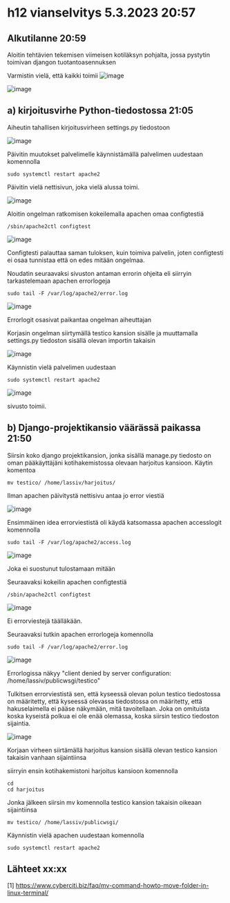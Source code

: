 # h12 vianselvitys 5.3.2023 20:57

## Alkutilanne 20:59

Aloitin tehtävien tekemisen viimeisen kotiläksyn pohjalta, jossa pystytin toimivan djangon tuotantoasennuksen

Varmistin vielä, että kaikki toimii
![image](https://user-images.githubusercontent.com/112076377/222980407-49c62389-d3a6-44b6-beb4-6e12cdc9acd3.png)

![image](https://user-images.githubusercontent.com/112076377/222980524-644ba55b-a602-4bec-a235-c6834e14ea55.png)

## a) kirjoitusvirhe Python-tiedostossa 21:05

Aiheutin tahallisen kirjoitusvirheen settings.py tiedostoon

![image](https://user-images.githubusercontent.com/112076377/222980845-9e5e3a43-b42c-4922-84d6-b75994f87b91.png)

Päivitin muutokset palvelimelle käynnistämällä palvelimen uudestaan komennolla

    sudo systemctl restart apache2
    
Päivitin vielä nettisivun, joka vielä alussa toimi. 

![image](https://user-images.githubusercontent.com/112076377/222981017-d8db00d0-3b5f-42d6-8bfb-58481a23a1e7.png)

Aloitin ongelman ratkomisen kokeilemalla apachen omaa configtestiä

    /sbin/apache2ctl configtest

![image](https://user-images.githubusercontent.com/112076377/222981144-9129e3a4-510c-49f0-a78e-2ae90dd59890.png)

Configtesti palauttaa saman tuloksen, kuin toimiva palvelin, joten configtesti ei osaa tunnistaa että on edes mitään ongelmaa. 

Noudatin seuraavaksi sivuston antaman errorin ohjeita eli siirryin tarkastelemaan apachen errorlogeja

    sudo tail -F /var/log/apache2/error.log

![image](https://user-images.githubusercontent.com/112076377/222981112-8579539f-c892-4b77-b647-6c206b7bafcc.png)

Errorlogit osasivat paikantaa ongelman aiheuttajan

Korjasin ongelman siirtymällä testico kansion sisälle ja muuttamalla settings.py tiedoston sisällä olevan importin takaisin

![image](https://user-images.githubusercontent.com/112076377/222981475-c548a066-1aa1-4672-a50b-659a800b3162.png)

Käynnistin vielä palvelimen uudestaan 

    sudo systemctl restart apache2
    
![image](https://user-images.githubusercontent.com/112076377/222981689-29e13949-2edb-4998-bec5-2e22bcf5e391.png)

sivusto toimii.

## b) Django-projektikansio väärässä paikassa 21:50

Siirsin koko django projektikansion, jonka sisällä manage.py tiedosto on oman pääkäyttäjäni kotihakemistossa olevaan harjoitus kansioon. Käytin komentoa 

    mv testico/ /home/lassiv/harjoitus/
    
Ilman apachen päivitystä nettisivu antaa jo error viestiä

![image](https://user-images.githubusercontent.com/112076377/222982864-11e61888-9a5c-43fb-88fc-faa878ba71c7.png)

Ensimmäinen idea errorviestistä oli käydä katsomassa apachen accesslogit komennolla

    sudo tail -F /var/log/apache2/access.log
    
![image](https://user-images.githubusercontent.com/112076377/222983085-7af9aed5-578d-4027-ae7f-0ff5b604b452.png)

Joka ei suostunut tulostamaan mitään

Seuraavaksi kokeilin apachen configtestiä

    /sbin/apache2ctl configtest
    
![image](https://user-images.githubusercontent.com/112076377/222983192-748c085a-4481-4860-a86e-1814cbdd4b55.png)

Ei errorviestejä täälläkään.

Seuraavaksi tutkin apachen errorlogeja komennolla

    sudo tail -F /var/log/apache2/error.log

![image](https://user-images.githubusercontent.com/112076377/222983314-c6071fbf-05ea-48ce-b979-1c0b0c087a46.png)

Errorlogissa näkyy "client denied by server configuration: /home/lassiv/publicwsgi/testico"

Tulkitsen errorviestistä sen, että kyseessä olevan polun testico tiedostossa on määritetty, että kyseessä olevassa tiedostossa on määritetty, että hakuselaimella ei pääse näkymään, mitä tavoitellaan. Joka on omituista koska kyseistä polkua ei ole enää olemassa, koska siirsin testico tiedoston sijaintia.

![image](https://user-images.githubusercontent.com/112076377/222983394-89fbeb3e-ccee-489c-9655-9d94a38269f4.png)

Korjaan virheen siirtämällä harjoitus kansion sisällä olevan testico kansion takaisin vanhaan sijaintiinsa 

siirryin ensin kotihakemistoni harjoitus kansioon komennolla 

    cd 
    cd harjoitus
    
Jonka jälkeen siirsin mv komennolla testico kansion takaisin oikeaan sijaintiinsa

    mv testico/ /home/lassiv/publicwsgi/

Käynnistin vielä apachen uudestaan komennolla

    sudo systemctl restart apache2









## Lähteet xx:xx

[1] https://www.cyberciti.biz/faq/mv-command-howto-move-folder-in-linux-terminal/
